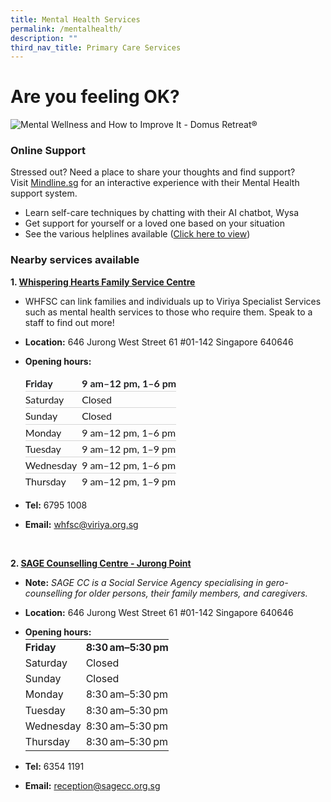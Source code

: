 ```yaml
---
title: Mental Health Services
permalink: /mentalhealth/
description: ""
third_nav_title: Primary Care Services
---
```

# Are you feeling OK?

![Mental Wellness and How to Improve It - Domus Retreat®](https://domusretreat.com/wp-content/uploads/mental-wellness.png)

### Online Support
Stressed out? Need a place to share your thoughts and find support? 
<br> Visit [Mindline.sg](https://www.mindline.sg/home)  for an interactive experience with their Mental Health support system.
* Learn self-care techniques by chatting with their AI chatbot, Wysa
* Get support for yourself or a loved one based on your situation
* See the various helplines available ([Click here to view](https://mindline.sg/youth/get-help))

### **Nearby services available**

**1. [Whispering Hearts Family Service Centre](https://viriya.org.sg/our-services/family-services/whispering-hearts-family-service-centre/)**
* WHFSC can link families and individuals up to Viriya Specialist Services such as mental health services to those who require them. Speak to a staff to find out more!
*   **Location:**&nbsp;646 Jurong West Street 61 #01-142 Singapore 640646
    
*   **Opening hours:**
    
    <table style="box-sizing: border-box; font-family: Lato; border-width: 0px; border-style: solid; border-color: var(--chakra-colors-gray-200); overflow-wrap: break-word; border-collapse: collapse; width: 615.891px; margin-bottom: 1em; margin-top: 3px; line-height: 1.58;" class="WgFkxc"><tbody style="box-sizing: border-box; font-family: Lato; border-width: 0px; border-style: solid; border-color: var(--chakra-colors-gray-200); overflow-wrap: break-word;"><tr style="box-sizing: border-box; font-family: Lato; border-width: 0px; border-style: solid; border-color: var(--chakra-colors-gray-200); overflow-wrap: break-word; font-weight: bold; color: rgb(32, 33, 36);" class="K7Ltle"><td style="box-sizing: border-box; font-family: Lato; border-width: 0px 0px 1px; border-style: solid; border-color: rgb(214, 214, 214); overflow-wrap: break-word; border-image: initial; padding: 0px 8px 0px 0px; vertical-align: top; max-width: 173px;" class="SKNSIb">Friday</td><td style="box-sizing: border-box; font-family: Lato; border-width: 0px 0px 1px; border-style: solid; border-color: rgb(214, 214, 214); overflow-wrap: break-word; border-image: initial; padding: 0px; vertical-align: top;">9 am–12 pm, 1–6 pm</td></tr><tr style="box-sizing: border-box; font-family: Lato; border-width: 0px; border-style: solid; border-color: var(--chakra-colors-gray-200); overflow-wrap: break-word;"><td style="box-sizing: border-box; font-family: Lato; border-width: 0px 0px 1px; border-style: solid; border-color: rgb(214, 214, 214); overflow-wrap: break-word; border-image: initial; padding: 0px 8px 0px 0px; vertical-align: top; max-width: 173px;" class="SKNSIb">Saturday</td><td style="box-sizing: border-box; font-family: Lato; border-width: 0px 0px 1px; border-style: solid; border-color: rgb(214, 214, 214); overflow-wrap: break-word; border-image: initial; padding: 0px; vertical-align: top;">Closed</td></tr><tr style="box-sizing: border-box; font-family: Lato; border-width: 0px; border-style: solid; border-color: var(--chakra-colors-gray-200); overflow-wrap: break-word;"><td style="box-sizing: border-box; font-family: Lato; border-width: 0px 0px 1px; border-style: solid; border-color: rgb(214, 214, 214); overflow-wrap: break-word; border-image: initial; padding: 0px 8px 0px 0px; vertical-align: top; max-width: 173px;" class="SKNSIb">Sunday</td><td style="box-sizing: border-box; font-family: Lato; border-width: 0px 0px 1px; border-style: solid; border-color: rgb(214, 214, 214); overflow-wrap: break-word; border-image: initial; padding: 0px; vertical-align: top;">Closed</td></tr><tr style="box-sizing: border-box; font-family: Lato; border-width: 0px; border-style: solid; border-color: var(--chakra-colors-gray-200); overflow-wrap: break-word;"><td style="box-sizing: border-box; font-family: Lato; border-width: 0px 0px 1px; border-style: solid; border-color: rgb(214, 214, 214); overflow-wrap: break-word; border-image: initial; padding: 0px 8px 0px 0px; vertical-align: top; max-width: 173px;" class="SKNSIb">Monday</td><td style="box-sizing: border-box; font-family: Lato; border-width: 0px 0px 1px; border-style: solid; border-color: rgb(214, 214, 214); overflow-wrap: break-word; border-image: initial; padding: 0px; vertical-align: top;">9 am–12 pm, 1–6 pm</td></tr><tr style="box-sizing: border-box; font-family: Lato; border-width: 0px; border-style: solid; border-color: var(--chakra-colors-gray-200); overflow-wrap: break-word;"><td style="box-sizing: border-box; font-family: Lato; border-width: 0px 0px 1px; border-style: solid; border-color: rgb(214, 214, 214); overflow-wrap: break-word; border-image: initial; padding: 0px 8px 0px 0px; vertical-align: top; max-width: 173px;" class="SKNSIb">Tuesday</td><td style="box-sizing: border-box; font-family: Lato; border-width: 0px 0px 1px; border-style: solid; border-color: rgb(214, 214, 214); overflow-wrap: break-word; border-image: initial; padding: 0px; vertical-align: top;">9 am–12 pm, 1–9 pm</td></tr><tr style="box-sizing: border-box; font-family: Lato; border-width: 0px; border-style: solid; border-color: var(--chakra-colors-gray-200); overflow-wrap: break-word;"><td style="box-sizing: border-box; font-family: Lato; border-width: 0px 0px 1px; border-style: solid; border-color: rgb(214, 214, 214); overflow-wrap: break-word; border-image: initial; padding: 0px 8px 0px 0px; vertical-align: top; max-width: 173px;" class="SKNSIb">Wednesday<div style="box-sizing: border-box; font-family: Lato; border-width: 0px; border-style: solid; border-color: var(--chakra-colors-gray-200); overflow-wrap: break-word;"></div></td><td style="box-sizing: border-box; font-family: Lato; border-width: 0px 0px 1px; border-style: solid; border-color: rgb(214, 214, 214); overflow-wrap: break-word; border-image: initial; padding: 0px; vertical-align: top;">9 am–12 pm, 1–6 pm<div style="box-sizing: border-box; font-family: Lato; border-width: 0px; border-style: solid; border-color: var(--chakra-colors-gray-200); overflow-wrap: break-word;"><span style="box-sizing: border-box; font-family: arial, sans-serif-light, sans-serif; border-width: 0px; border-style: solid; border-color: var(--chakra-colors-gray-200); overflow-wrap: break-word; font-weight: normal; color: rgb(176, 96, 0);" class="M4OzPc LSCqpe"></span></div></td></tr><tr style="box-sizing: border-box; font-family: Lato; border-width: 0px; border-style: solid; border-color: var(--chakra-colors-gray-200); overflow-wrap: break-word;"><td style="box-sizing: border-box; font-family: Lato; border: 0px solid rgb(214, 214, 214); overflow-wrap: break-word; padding: 0px 8px 0px 0px; vertical-align: top; max-width: 173px;" class="SKNSIb">Thursday<div style="box-sizing: border-box; font-family: Lato; border-width: 0px; border-style: solid; border-color: var(--chakra-colors-gray-200); overflow-wrap: break-word;"></div></td><td style="box-sizing: border-box; font-family: Lato; border: 0px solid rgb(214, 214, 214); overflow-wrap: break-word; padding: 0px; vertical-align: top;">9 am–12 pm, 1–9 pm<div style="box-sizing: border-box; font-family: Lato; border-width: 0px; border-style: solid; border-color: var(--chakra-colors-gray-200); overflow-wrap: break-word;"><span style="box-sizing: border-box; font-family: arial, sans-serif-light, sans-serif; border-width: 0px; border-style: solid; border-color: var(--chakra-colors-gray-200); overflow-wrap: break-word; font-weight: normal; color: rgb(176, 96, 0);" class="M4OzPc LSCqpe"></span></div></td></tr></tbody></table>
    
*   **Tel:**&nbsp;6795 1008
    
*   **Email:**&nbsp;[whfsc@viriya.org.sg](mailto:whfsc@viriya.org.sg)

<br>

**2. [SAGE Counselling Centre - Jurong Point](https://www.sagecc.org.sg/)**

* **Note:** *SAGE CC is a Social Service Agency specialising in gero-counselling for older persons, their family members, and caregivers.*

*   **Location:**&nbsp;646 Jurong West Street 61 #01-142 Singapore 640646
    
*   **Opening hours:** <table style="margin-top: 3px; border-collapse: collapse; line-height: 1.58;" class="WgFkxc"><tbody><tr style="font-weight: bold; color: rgb(32, 33, 36);" class="K7Ltle"><td style="padding: 0px 8px 0px 0px; max-width: 173px;" class="SKNSIb">Friday</td><td style="padding: 0px;">8:30 am–5:30 pm</td></tr><tr><td style="padding: 0px 8px 0px 0px; max-width: 173px;" class="SKNSIb">Saturday</td><td style="padding: 0px;">Closed</td></tr><tr><td style="padding: 0px 8px 0px 0px; max-width: 173px;" class="SKNSIb">Sunday</td><td style="padding: 0px;">Closed</td></tr><tr><td style="padding: 0px 8px 0px 0px; max-width: 173px;" class="SKNSIb">Monday</td><td style="padding: 0px;">8:30 am–5:30 pm</td></tr><tr><td style="padding: 0px 8px 0px 0px; max-width: 173px;" class="SKNSIb">Tuesday</td><td style="padding: 0px;">8:30 am–5:30 pm</td></tr><tr><td style="padding: 0px 8px 0px 0px; max-width: 173px;" class="SKNSIb">Wednesday<div></div></td><td style="padding: 0px;">8:30 am–5:30 pm<div><span style="font-family: arial, sans-serif-light, sans-serif; font-weight: normal; color: rgb(176, 96, 0);" class="M4OzPc LSCqpe"></span></div></td></tr><tr><td style="padding: 0px 8px 0px 0px; max-width: 173px;" class="SKNSIb">Thursday<div></div></td><td style="padding: 0px;">8:30 am–5:30 pm<div><span style="font-family: arial, sans-serif-light, sans-serif; font-weight: normal; color: rgb(176, 96, 0);" class="M4OzPc LSCqpe"></span></div></td></tr></tbody></table>

*   **Tel:**&nbsp;6354 1191
    
*   **Email:** reception@sagecc.org.sg